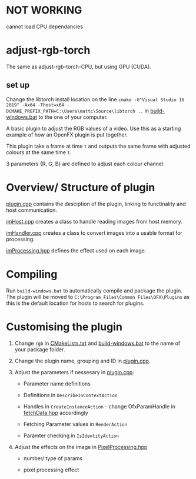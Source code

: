# NOT WORKING
cannot load CPU dependancies

# adjust-rgb-torch
The same as adjust-rgb-torch-CPU, but using GPU (CUDA).

## set up
Change the libtorch install location on the line `cmake -G"Visual Studio 16 2019" -Ax64 -Thost=x64 -DCMAKE_PREFIX_PATH=C:\Users\mattc\Source\libtorch ..` in [build-windows.bat](./build-windows.bat) to the one of your computer.

A basic plugin to adjust the RGB values of a video. Use this as a starting example of how an OpenFX plugin is put together.

This plugin take a frame at time `t` and outputs the same frame with adjusted colours at the same time `t`.

3 parameters {R, G, B} are defined to adjust each colour channel.


# Overview/ Structure of plugin
[plugin.cpp](src/plugin.cpp) contains the desciption of the plugin, linking to functinality and host communication.

[imHost.cpp](src/imHost.cpp) creates a class to handle reading images from host memory.

[imHandler.cpp](src/imHandler.cpp) creates a class to convert images into a usable format for processing.

[imProcessing.hpp](include-local/imProcessing.hpp) defines the effect used on each image.


# Compiling
Run `build-windows.bat` to automatically compile and package the plugin. The plugin will be moved to `C:\Program Files\Common Files\OFX\Plugins` as this is the default location for hosts to search for plugins.


# Customising the plugin
1. Change `rgb` in [CMakeLists.txt](CMakeLists.txt) and [build-windows.bat](build-windows.bat) to the name of your package folder.

2. Change the plugin name, grouping and ID in [plugin.cpp](src/plugin.cpp).

3. Adjust the parameters if nessesary in [plugin.cpp](src/plugin.cpp):
    * Parameter name definitions

    * Definitions in `DescribeInContextAction`

    * Handles in `CreateInstanceAction` - change OfxParamHandle in [fetchData.hpp](include-local/fetchData.hpp) accordingly

    * Fetching Parameter values in `RenderAction`

    * Paramter checking in `IsIdentityAction`


4. Adjust the effects on the image in [PixelProcessing.hpp](src/PixelProcessing.hpp)
    * number/ type of params

    * pixel processing effect
